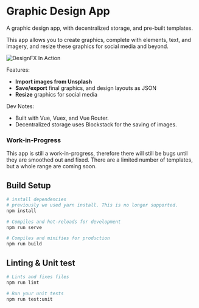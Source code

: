 # Graphic Design App

A graphic design app, with decentralized storage, and pre-built templates. 

This app allows you to create graphics, complete with elements, text, and imagery, and resize these graphics 
for social media and beyond. 

![DesignFX In Action](https://i.imgur.com/DCfRs7e.gif "DesignFX in action")

Features:
- **Import images from Unsplash**
- **Save/export** final graphics, and design layouts as JSON
- **Resize** graphics for social media

Dev Notes:
- Built with Vue, Vuex, and Vue Router. 
- Decentralized storage uses Blockstack for the saving of images.

### Work-in-Progress
This app is still a work-in-progress, therefore there will still be bugs until they are smoothed out and fixed.
There are a limited number of templates, but a whole range are coming soon.

## Build Setup
``` bash
# install dependencies
# previously we used yarn install. This is no longer supported.
npm install

# Compiles and hot-reloads for development
npm run serve

# Compiles and minifies for production
npm run build
```
## Linting & Unit test

``` bash
# Lints and fixes files
npm run lint

# Run your unit tests
npm run test:unit
```